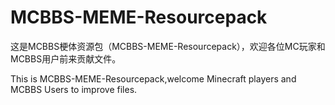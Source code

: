 # MCBBS-MEME-Resourcepack
这是MCBBS梗体资源包（MCBBS-MEME-Resourcepack），欢迎各位MC玩家和MCBBS用户前来贡献文件。

This is MCBBS-MEME-Resourcepack,welcome Minecraft players and MCBBS Users to improve files.
